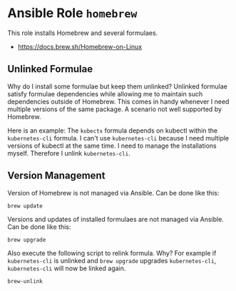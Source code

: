 # Ansible Role `homebrew`

This role installs Homebrew and several formulaes.

- <https://docs.brew.sh/Homebrew-on-Linux>

## Unlinked Formulae

Why do I install some formulae but keep them unlinked? Unlinked formulae satisfy
formulae dependencies while allowing me to maintain such dependencies outside of
Homebrew. This comes in handy whenever I need multiple versions of the same
package. A scenario not well supported by Homebrew.

Here is an example: The `kubectx` formula depends on kubectl within the
`kubernetes-cli` formula. I can't use `kubernetes-cli` because I need multiple
versions of kubectl at the same time. I need to manage the installations myself.
Therefore I unlink `kubernetes-cli`.

## Version Management

Version of Homebrew is not managed via Ansible. Can be done like this:

    brew update

Versions and updates of installed formulaes are not managed via Ansible. Can be
done like this:

    brew upgrade

Also execute the following script to relink formula. Why? For example if
`kubernetes-cli` is unlinked and `brew upgrade` upgrades `kubernetes-cli`,
`kubernetes-cli` will now be linked again.

    brew-unlink
